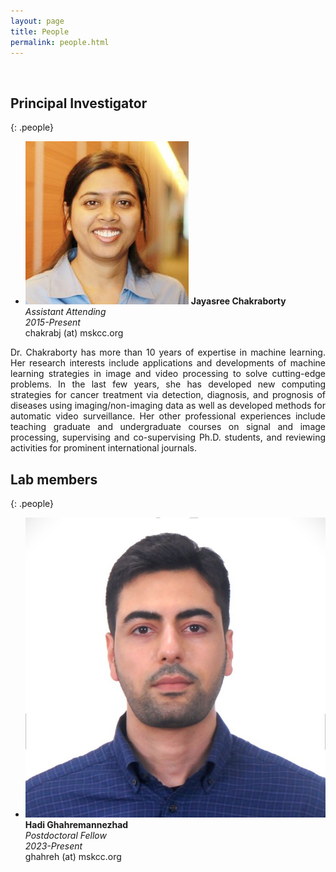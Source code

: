 ```yaml
---
layout: page
title: People
permalink: people.html
---
```


<br/>

## Principal Investigator

{: .people}
- ![Avatar](/img/jaya.png) 
    <strong>Jayasree Chakraborty</strong> <br/>
    <em>Assistant Attending</em> <br/>
    <em>2015-Present</em> <br/>
    chakrabj (at) mskcc.org

<div>
  <p align="justify">
  Dr. Chakraborty has more than 10 years of expertise in machine learning. Her research interests include applications and developments of machine learning strategies in image and video processing to solve cutting-edge problems. In the last few years, she has developed new computing strategies for cancer treatment via detection, diagnosis, and prognosis of diseases using imaging/non-imaging data as well as developed methods for automatic video surveillance. Her other professional experiences include teaching graduate and undergraduate courses on signal and image processing, supervising and co-supervising Ph.D. students, and reviewing activities for prominent international journals.
  </p>
</div>




## Lab members

{: .people}
- ![Avatar](/img/hadi.png) <br/>
  **Hadi Ghahremannezhad** <br/>
  *Postdoctoral Fellow* <br/>
  *2023-Present* <br/>
  ghahreh (at) mskcc.org







